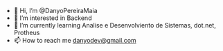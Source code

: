 - 👋 Hi, I’m @DanyoPereiraMaia
- 👀 I’m interested in Backend
- 🌱 I’m currently learning Analise e Desenvolviento de Sistemas, dot.net, Protheus
- 📫 How to reach me danyodev@gmail.com

<!---
DanyoPereiraMaia/DanyoPereiraMaia is a ✨ special ✨ repository because its `README.md` (this file) appears on your GitHub profile.
You can click the Preview link to take a look at your changes.
--->
